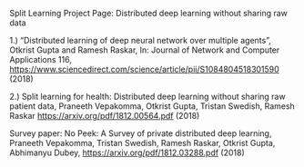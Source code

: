 Split Learning Project Page: Distributed deep learning without sharing raw data

1.) “Distributed learning of deep neural network over multiple agents”, Otkrist Gupta and Ramesh Raskar, In: Journal of Network and Computer Applications 116, https://www.sciencedirect.com/science/article/pii/S1084804518301590 (2018)

2.) Split learning for health: Distributed deep learning without sharing raw patient data, Praneeth Vepakomma, Otkrist Gupta, Tristan Swedish, Ramesh Raskar https://arxiv.org/pdf/1812.00564.pdf (2018)

Survey paper: No Peek: A Survey of private distributed deep learning, Praneeth Vepakomma, Tristan Swedish, Ramesh Raskar, Otkrist Gupta, Abhimanyu Dubey, https://arxiv.org/pdf/1812.03288.pdf (2018)

